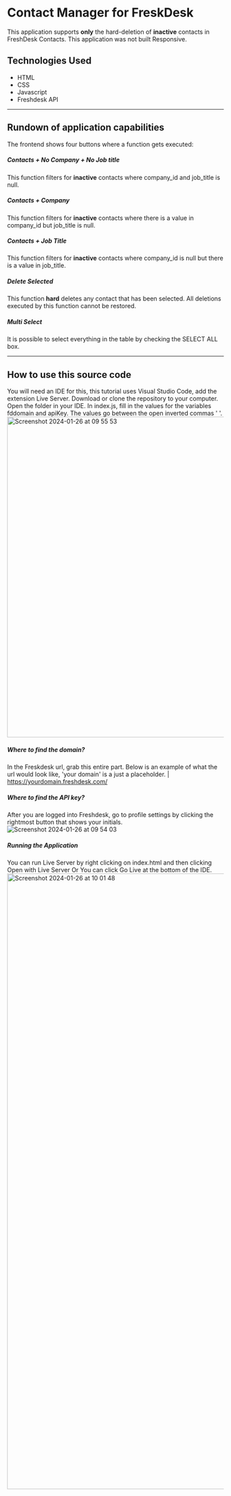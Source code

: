 # Contact Manager for FreskDesk
This application supports **only** the hard-deletion of **inactive** contacts in FreshDesk Contacts. 
This application was not built Responsive.

## Technologies Used
* HTML
* CSS
* Javascript
* Freshdesk API
<hr>

## Rundown of application capabilities
The frontend shows four buttons where a function gets executed:
##### Contacts + No Company + No Job title
This function filters for **inactive** contacts where company_id and job_title is null.
##### Contacts + Company
This function filters for **inactive** contacts where there is a value in company_id but job_title is null.
##### Contacts + Job Title
This function filters for **inactive** contacts where company_id is null but there is a value in job_title.
##### Delete Selected
This function **hard** deletes any contact that has been selected. All deletions executed by this function cannot be restored.
##### Multi Select
It is possible to select everything in the table by checking the SELECT ALL box.
<hr>

## How to use this source code 
You will need an IDE for this, this tutorial uses Visual Studio Code, add the extension Live Server.
Download or clone the repository to your computer. 
Open the folder in your IDE.
In index.js, fill in the values for the variables fddomain and apiKey.
The values go between the open inverted commas ' '.
<img width="744" alt="Screenshot 2024-01-26 at 09 55 53" src="https://github.com/fyip-TeamDS/Contact-Manager-Freshdesk/assets/157478176/f484805f-3b67-4a6a-b0f0-038af90a7fe5">

##### Where to find the domain?
In the Freskdesk url, grab this entire part. Below is an example of what the url would look like, 'your domain' is a just a placeholder.
| https://yourdomain.freshdesk.com/

##### Where to find the API key?
After you are logged into Freshdesk, go to profile settings by clicking the rightmost button that shows your initials. 
![Screenshot 2024-01-26 at 09 54 03](https://github.com/fyip-TeamDS/Contact-Manager-Freshdesk/assets/157478176/2162d44b-d8a3-488d-81d8-664e9e38e989)

##### Running the Application
You can run Live Server by right clicking on index.html and then clicking Open with Live Server
Or 
You can click Go Live at the bottom of the IDE.
<img width="1429" alt="Screenshot 2024-01-26 at 10 01 48" src="https://github.com/fyip-TeamDS/Contact-Manager-Freshdesk/assets/157478176/6d9c3b7b-a9ad-4c95-ad5d-43815dbafb3e">
